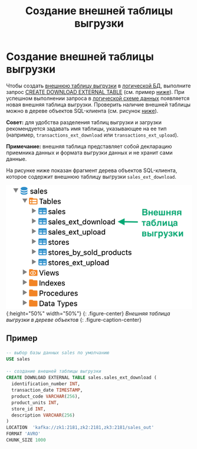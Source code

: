 ﻿---
layout: default
title: Создание внешней таблицы выгрузки
nav_order: 12
parent: Управление схемой данных
grand_parent: Работа с системой
has_children: false
---

# Создание внешней таблицы выгрузки

Чтобы создать [внешнюю таблицу выгрузки](../../../Обзор_понятий_компонентов_и_связей/Основные_понятия/Внешняя_таблица/Внешняя_таблица.md) 
в [логической БД](../../../Обзор_понятий_компонентов_и_связей/Основные_понятия/Логическая_база_данных/Логическая_база_данных.md), 
выполните запрос [CREATE DOWNLOAD EXTERNAL TABLE](../../../Справочная_информация/Запросы_SQLplus/CREATE_DOWNLOAD_EXTERNAL_TABLE/CREATE_DOWNLOAD_EXTERNAL_TABLE.md) 
(см. пример [ниже](#пример)). При успешном выполнении запроса 
в [логической схеме данных](../../../Обзор_понятий_компонентов_и_связей/Основные_понятия/Логическая_схема_данных/Логическая_схема_данных.md) 
появляется новая внешняя таблица выгрузки. Проверить наличие внешней таблицы можно в дереве объектов 
SQL-клиента (см. рисунок [ниже](#img_table_in_tree)).

**Совет:** для удобства разделения таблиц выгрузки и загрузки рекомендуется задавать имя таблицы, 
указывающее на ее тип (например, `transactions_ext_download` или `transactions_ext_upload`).

**Примечание:** внешняя таблица представляет собой декларацию приемника данных и формата выгрузки данных и 
не хранит сами данные.

На рисунке ниже показан фрагмент дерева объектов SQL-клиента, которое содержит внешнюю таблицу выгрузки 
`sales_ext_download`.

<a id="img_table_in_tree"></a>
![](Внешняя_таблица_выгрузки.png){:height="50%" width="50%"}
{: .figure-center}
*Внешняя таблица выгрузки в дереве объектов*
{: .figure-caption-center}

## Пример

```sql
-- выбор базы данных sales по умолчанию
USE sales

-- создание внешней таблицы выгрузки
CREATE DOWNLOAD EXTERNAL TABLE sales.sales_ext_download (
  identification_number INT,
  transaction_date TIMESTAMP,
  product_code VARCHAR(256),
  product_units INT,
  store_id INT,
  description VARCHAR(256)
)
LOCATION  'kafka://zk1:2181,zk2:2181,zk3:2181/sales_out'
FORMAT 'AVRO'
CHUNK_SIZE 1000
```